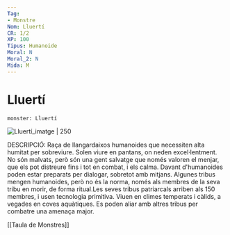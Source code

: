 ```yaml
---
Tag:
- Monstre
Nom: Lluertí
CR: 1/2
XP: 100
Tipus: Humanoide
Moral: N
Moral_2: N
Mida: M
---
```

# Lluertí

```statblock
monster: Lluertí
```

![Lluertí_imatge | 250](https://www.dndbeyond.com/avatars/thumbnails/30832/479/1000/1000/638063839674591734.png)

DESCRIPCIÓ: 
Raça de llangardaixos humanoides que necessiten alta humitat per sobreviure. Solen viure en pantans, on neden excel·lentment. No són malvats, però són una gent salvatge que només valoren el menjar, que els pot distreure fins i tot en combat, i els calma. Davant d'humanoides poden estar preparats per dialogar, sobretot amb mitjans. Algunes tribus mengen humanoides, però no és la norma, només als membres de la seva tribu en morir, de forma ritual.Les seves tribus patriarcals arriben als 150 membres, i usen tecnologia primitiva.  Viuen en climes temperats i càlids, a vegades en coves aquàtiques. Es poden aliar amb altres tribus per combatre una amenaça major.

[[Taula de Monstres]]